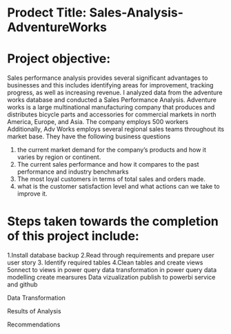 # Prodect Title: Sales-Analysis-AdventureWorks
# Project objective: 
Sales performance analysis provides several significant advantages to businesses and this includes identifying areas for improvement, tracking progress, as well as increasing revenue. I analyzed data from the adventure works database and conducted a Sales Performance Analysis. 
Adventure works is a large multinational manufacturing company that produces and distributes bicycle parts and accessories for commercial markets in north America, Europe, and Asia. 
The company employs 500 workers
Additionally, Adv Works employs several regional sales teams throughout its market base.
They have the following business questions
1. the current market demand for the company’s products and how it varies by region or continent.
2. The current sales performance and how it compares to the past performance and industry benchmarks
3. The most loyal customers in terms of total sales and orders made. 
4. what is the customer satisfaction level and what actions can we take to improve it.


# Steps taken towards the completion of this project include:
1.Install database backup
2.Read through requirements and prepare user user story
3. Identify required tables
4.Clean tables and create views
5onnect to views in power query
data transformation in power query
data modelling
create mearsures
Data vizualization
publish to powerbi service and github

Data Transformation


Results of Analysis


Recommendations
